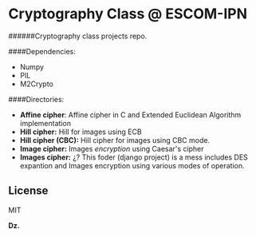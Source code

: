 Cryptography Class @ ESCOM-IPN
==

######Cryptography class projects repo.


####Dependencies:

- Numpy
- PIL
- M2Crypto


####Directories:

- **Affine cipher**: Affine cipher in C and Extended Euclidean Algorithm implementation
- **Hill cipher:** Hill for images using ECB
- **Hill cipher (CBC):** Hill cipher for images using CBC mode.
- **Image  cipher:** Images *encryption* using Caesar's cipher
- **Images cipher:** ¿? This foder (django project) is a mess includes DES expantion and Images encryption using various modes of operation.


License
----

MIT


**Dz.**

